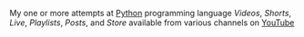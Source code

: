My one or more attempts at [Python](https://www.python.org) programming language _Videos_, _Shorts_, _Live_, _Playlists_, _Posts_, and _Store_ available from various channels on [YouTube](https://www.youtube.com/)